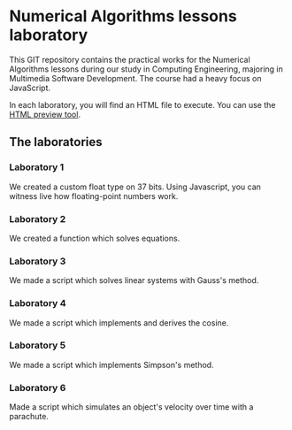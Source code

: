 # Numerical Algorithms lessons laboratory

This GIT repository contains the practical works for the Numerical Algorithms lessons during our study in Computing Engineering, majoring in Multimedia Software Development. The course had a heavy focus on JavaScript.

In each laboratory, you will find an HTML file to execute. You can use the [HTML preview tool](https://htmlpreview.github.io/).

## The laboratories

### Laboratory 1

We created a custom float type on 37 bits. Using Javascript, you can witness live how floating-point numbers work. 

### Laboratory 2

We created a function which solves equations.

### Laboratory 3

We made a script which solves linear systems with Gauss's method.

### Laboratory 4

We made a script which implements and derives the cosine.

### Laboratory 5

We made a script which implements Simpson's method.

### Laboratory 6

Made a script which simulates an object's velocity over time with a parachute.

